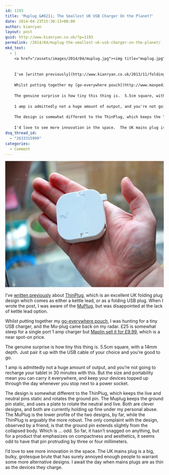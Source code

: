 ```yaml
---
id: 1193
title: 'Muplug &#8211; The Smallest UK USB Charger On the Planet?'
date: 2014-04-23T15:30:13+00:00
author: kianryan
layout: post
guid: http://www.kianryan.co.uk/?p=1193
permalink: /2014/04/muplug-the-smallest-uk-usb-charger-on-the-planet/
mkd_text:
  - |
    <a href="/assets/images/2014/04/muplug.jpg"><img title="muplug.jpg" alt="muplug.jpg" src="/assets/images/2014/04/muplug.jpg" class="aligncenter" width="600" height="400" /></a>
    
    
    I've [written previously](http://www.kianryan.co.uk/2013/11/folding-uk-plugs/) about [ThinPlug](http://www.thinplug.com/), which is an excellent UK folding plug design which comes as either a kettle lead, or as a folding USB plug.  When I wrote the post, I was aware of the [MuPlug](http://www.themu.co.uk/), but was disappointed at the lack of kettle lead option.
    
    Whilst putting together my [go-everywhere pouch](http://www.maxpedition.com/store/pc/Mini-Pocket-Organizer-p1559.htm), I was hunting for a tiny USB charger, and the Mu-plug came back on my radar.  £25 is somewhat steep for a single port 1 amp charger but [Maplin sell it for £9.99](http://www.maplin.co.uk/p/the-mu-1a-folding-usb-adapter-n23dc), which is a near spot-on price.
    
    The genuine surprise is how tiny this thing is.  5.5cm square, with a 14mm depth.  Just pair it up with the USB cable of your choice and you're good to go.
    
    1 amp is admittedly not a huge amount of output, and you're not going to recharge your tablet in 30 minutes with this.  But the size and portability mean you can carry it everywhere, and keep your devices topped up through the day whenever you stop next to a power socket.
    
    The design is somewhat different to the ThinPlug, which keeps the live and neutral pins static and rotates the ground pin.  The Muplug keeps the ground pin static, and uses a plate to rotate the neutral and live.  Both are clever designs, and both are currently holding up fine under my personal abuse.  The MuPlug is the lower profile of the two designs, by far, while the ThinPlug is arguably the more robust.  The only complaint with the design, observed by a friend, is that the ground pin extends slightly from the collapsed body.  Which is ... odd.  So far, it hasn't snagged on anything, but for a product that emphasizes on compactness and aesthetics, it seems odd to have that pin protruding by three or four millimeters.
    
    I'd love to see more innovation in the space.  The UK mains plug is a big, bulky, grotesque brute that has surely annoyed enough people to warrant some more alternative designs.  I await the day when mains plugs are as thin as the devices they charge.
dsq_thread_id:
  - "2633315999"
categories:
  - Comment
---
```

[<img title="muplug.jpg" alt="muplug.jpg" src="/assets/images/2014/04/muplug.jpg" class="aligncenter" width="600" height="400" />](/assets/images/2014/04/muplug.jpg)

I&#8217;ve [written previously](http://www.kianryan.co.uk/2013/11/folding-uk-plugs/) about [ThinPlug](http://www.thinplug.com/), which is an excellent UK folding plug design which comes as either a kettle lead, or as a folding USB plug. When I wrote the post, I was aware of the [MuPlug](http://www.themu.co.uk/), but was disappointed at the lack of kettle lead option.

Whilst putting together my [go-everywhere pouch](http://www.maxpedition.com/store/pc/Mini-Pocket-Organizer-p1559.htm), I was hunting for a tiny USB charger, and the Mu-plug came back on my radar. £25 is somewhat steep for a single port 1 amp charger but [Maplin sell it for £9.99](http://www.maplin.co.uk/p/the-mu-1a-folding-usb-adapter-n23dc), which is a near spot-on price.

The genuine surprise is how tiny this thing is. 5.5cm square, with a 14mm depth. Just pair it up with the USB cable of your choice and you&#8217;re good to go.

1 amp is admittedly not a huge amount of output, and you&#8217;re not going to recharge your tablet in 30 minutes with this. But the size and portability mean you can carry it everywhere, and keep your devices topped up through the day whenever you stop next to a power socket.

The design is somewhat different to the ThinPlug, which keeps the live and neutral pins static and rotates the ground pin. The Muplug keeps the ground pin static, and uses a plate to rotate the neutral and live. Both are clever designs, and both are currently holding up fine under my personal abuse. The MuPlug is the lower profile of the two designs, by far, while the ThinPlug is arguably the more robust. The only complaint with the design, observed by a friend, is that the ground pin extends slightly from the collapsed body. Which is &#8230; odd. So far, it hasn&#8217;t snagged on anything, but for a product that emphasizes on compactness and aesthetics, it seems odd to have that pin protruding by three or four millimeters.

I&#8217;d love to see more innovation in the space. The UK mains plug is a big, bulky, grotesque brute that has surely annoyed enough people to warrant some more alternative designs. I await the day when mains plugs are as thin as the devices they charge.